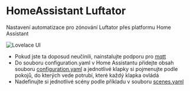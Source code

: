 # HomeAssistant Luftator

Nastavení automatizace pro zónování Luftator přes platformu Home Assistant

![Lovelace UI](../imgs/luftator-homeassistant.png)

- Pokud jste ta doposud neučinili, nainstalujte podporu pro [mqtt](../../homeassistant/addons/mosquitto)
- Do souboru configuration.yaml v Home Assistantu přidejte obsah souboru [configuration.yaml](configuration.yaml) a jednotlivé klapky si pojmenujte podle pokojů, do kterých vede potrubí, které každý klapka ovládá
- Nadefinujte si jednotlivé scény podle příkladu v souboru [scenes.yaml](scenes.yaml)
